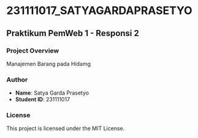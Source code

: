 # 231111017_SATYAGARDAPRASETYO

## Praktikum PemWeb 1 - Responsi 2

### Project Overview
Manajemen Barang pada Hidamg

### Author
- **Name**: Satya Garda Prasetyo
- **Student ID**: 231111017

### License
This project is licensed under the MIT License.
